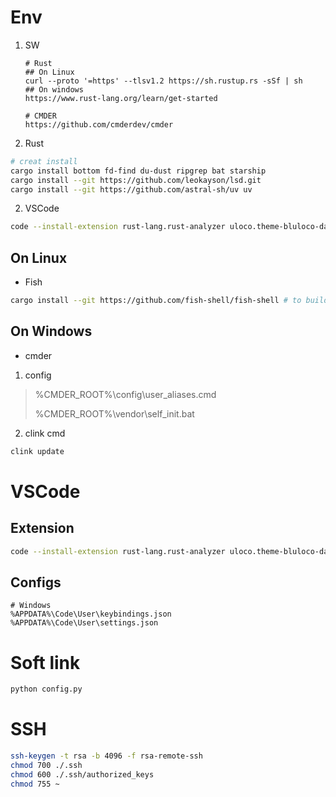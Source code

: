 # Env

1. SW
   ```
   # Rust
   ## On Linux
   curl --proto '=https' --tlsv1.2 https://sh.rustup.rs -sSf | sh
   ## On windows
   https://www.rust-lang.org/learn/get-started

   # CMDER
   https://github.com/cmderdev/cmder
   ```
2. Rust

```bash
# creat install
cargo install bottom fd-find du-dust ripgrep bat starship
cargo install --git https://github.com/leokayson/lsd.git
cargo install --git https://github.com/astral-sh/uv uv
```

2. VSCode

```bash
code --install-extension rust-lang.rust-analyzer uloco.theme-bluloco-dark uloco.theme-bluloco-light llvm-vs-code-extensions.vscode-clangd usernamehw.errorlens mhutchie.git-graph ms-vscode.hexeditor pkief.material-icon-theme cweijan.vscode-office alefragnani.project-manager xshrim.txt-syntax ms-vscode-remote.remote-ssh
```

## On Linux

- Fish

```bash
cargo install --git https://github.com/fish-shell/fish-shell # to build the current development snapshot without cloning
```

## On Windows

- cmder

1. config

> %CMDER_ROOT%\config\user_aliases.cmd
>
> %CMDER_ROOT%\vendor\self_init.bat

2. clink cmd

```bash
clink update
```

# VSCode

## Extension

```bash
code --install-extension rust-lang.rust-analyzer uloco.theme-bluloco-dark uloco.theme-bluloco-light llvm-vs-code-extensions.vscode-clangd usernamehw.errorlens mhutchie.git-graph ms-vscode.hexeditor pkief.material-icon-theme cweijan.vscode-office alefragnani.project-manager xshrim.txt-syntax ms-vscode-remote.remote-ssh
```

## Configs

```plaintext
# Windows
%APPDATA%\Code\User\keybindings.json
%APPDATA%\Code\User\settings.json
```

# Soft link

```bash
python config.py
```

# SSH

```bash
ssh-keygen -t rsa -b 4096 -f rsa-remote-ssh
chmod 700 ./.ssh
chmod 600 ./.ssh/authorized_keys
chmod 755 ~
```
